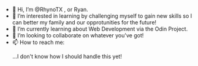- 👋 Hi, I’m @RhynoTX , or Ryan. 
- 👀 I’m interested in learning by challenging myself to gain new skills so I can better my family and our opprotunities for the future!
- 🌱 I’m currently learning about Web Development via the Odin Project.
- 💞️ I’m looking to collaborate on whatever you've got!
- 📫 How to reach me:
    <p>...I don't know how I should handle this yet!</p>

<!---
RhynoTX/RhynoTX is a ✨ special ✨ repository because its `README.md` (this file) appears on your GitHub profile.
You can click the Preview link to take a look at your changes.
--->
